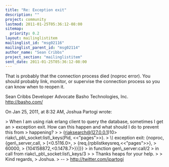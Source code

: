 ```yaml
---
title: "Re: Exception exit"
description: ""
project: community
lastmod: 2011-01-25T05:36:12-08:00
sitemap:
  priority: 0.2
layout: mailinglistitem
mailinglist_id: "msg02116"
mailinglist_parent_id: "msg02114"
author_name: "Sean Cribbs"
project_section: "mailinglistitem"
sent_date: 2011-01-25T05:36:12-08:00
---
```



That is probably that the connection process died (noproc error). You should 
probably link, monitor, or supervise the connection process so you can know 
when to reopen it.

Sean Cribbs 
Developer Advocate
Basho Technologies, Inc.
http://basho.com/

On Jan 25, 2011, at 8:32 AM, Joshua Partogi wrote:

&gt; When I am using riak erlang client to query the database, sometimes I get an 
&gt; exception exit. How can this happen and what should I do to prevent this from 
&gt; happening?
&gt; 
&gt; (riaksearch@127.0.0.1)10&gt; riakc\\_pb\\_socket:list\\_keys(Pid, &lt;&lt;"pages"&gt;&gt;).
&gt; \\*\\* exception exit: {noproc,{gen\\_server,call,
&gt; [&lt;0.5116.0&gt;,
&gt; {req,{rpblistkeysreq,&lt;&lt;"pages"&gt;&gt;},
&gt; 60000,
&gt; {104158872,&lt;0.1478.7&gt;}}]}}
&gt; in function gen\\_server:call/2
&gt; in call from riakc\\_pb\\_socket:list\\_keys/3
&gt; 
&gt; Thanks heaps for your help.
&gt; 
&gt; Kind regards,
&gt; Joshua.
&gt; -- 
&gt; http://twitter.com/jpartogi


